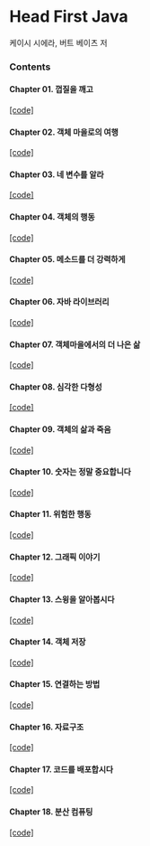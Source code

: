 Head First Java
================================
케이시 시에라, 버트 베이츠 저 

### Contents 

#### Chapter 01. 껍질을 깨고<br/>
[[code]](https://github.com/yunyoung1819/Head-First-Java/tree/master/src/chapter01)

#### Chapter 02. 객체 마을로의 여행<br/>
[[code]](https://github.com/yunyoung1819/Head-First-Java/tree/master/src/chapter02)

#### Chapter 03. 네 변수를 알라<br/>
[[code]](https://github.com/yunyoung1819/Head-First-Java/tree/master/src/chapter03)

#### Chapter 04. 객체의 행동<br/>
[[code]](https://github.com/yunyoung1819/Head-First-Java/tree/master/src/chapter04)

#### Chapter 05. 메소드를 더 강력하게<br/>
[[code]](https://github.com/yunyoung1819/Head-First-Java/tree/master/src/chapter05)

#### Chapter 06. 자바 라이브러리<br/>
[[code]](https://github.com/yunyoung1819/Head-First-Java/tree/master/src/chapter06)

#### Chapter 07. 객체마을에서의 더 나은 삶<br/>
[[code]](https://github.com/yunyoung1819/Head-First-Java/tree/master/src/chapter07)

#### Chapter 08. 심각한 다형성<br/>
[[code]](https://github.com/yunyoung1819/Head-First-Java/tree/master/src/chapter08)

#### Chapter 09. 객체의 삶과 죽음<br/>
[[code]](https://github.com/yunyoung1819/Head-First-Java/tree/master/src/chapter09)

#### Chapter 10. 숫자는 정말 중요합니다<br/>
[[code]](https://github.com/yunyoung1819/Head-First-Java/tree/master/src/chapter10)

#### Chapter 11. 위험한 행동<br/>
[[code]](https://github.com/yunyoung1819/Head-First-Java/tree/master/src/chapter11)

#### Chapter 12. 그래픽 이야기<br/>
[[code]](https://github.com/yunyoung1819/Head-First-Java/tree/master/src/chapter12)

#### Chapter 13. 스윙을 알아봅시다<br/>
[[code]](https://github.com/yunyoung1819/Head-First-Java/tree/master/src/chapter13)

#### Chapter 14. 객체 저장<br/>
[[code]](https://github.com/yunyoung1819/Head-First-Java/tree/master/src/chapter14)

#### Chapter 15. 연결하는 방법<br/>
[[code]](https://github.com/yunyoung1819/Head-First-Java/tree/master/src/chapter15)

#### Chapter 16. 자료구조<br/>
[[code]](https://github.com/yunyoung1819/Head-First-Java/tree/master/src/chapter16)

#### Chapter 17. 코드를 배포합시다<br/>
[[code]](https://github.com/yunyoung1819/Head-First-Java/tree/master/src/chapter17)

#### Chapter 18. 분산 컴퓨팅<br/>
[[code]](https://github.com/yunyoung1819/Head-First-Java/tree/master/src/chapter18)
